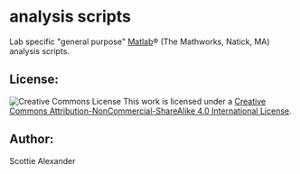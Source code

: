 # analysis scripts

Lab specific "general purpose" [Matlab](http://www.mathworks.com/products/matlab/)® (The Mathworks, Natick, MA) analysis scripts.

## License:
![Creative Commons License](https://i.creativecommons.org/l/by-nc-sa/4.0/88x31.png) This work is licensed under a [Creative Commons Attribution-NonCommercial-ShareAlike 4.0 International License](http://creativecommons.org/licenses/by-nc-sa/4.0/).

## Author:
Scottie Alexander
